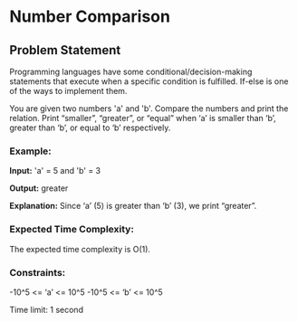 # Number Comparison

## Problem Statement

Programming languages have some conditional/decision-making statements that execute when a specific condition is fulfilled. If-else is one of the ways to implement them.

You are given two numbers 'a' and 'b'. Compare the numbers and print the relation. Print “smaller”, “greater”, or “equal” when ‘a’ is smaller than ‘b’, greater than ‘b’, or equal to ‘b’ respectively.

### Example:

**Input:** 'a' = 5 and 'b' = 3

**Output:** greater

**Explanation:** Since ‘a’ (5) is greater than ‘b’ (3), we print “greater”.

### Expected Time Complexity:

The expected time complexity is O(1).

### Constraints:

-10^5 <= ‘a’ <= 10^5
-10^5 <= ‘b’ <= 10^5

Time limit: 1 second
